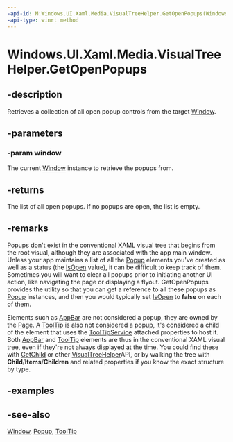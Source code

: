 ```yaml
---
-api-id: M:Windows.UI.Xaml.Media.VisualTreeHelper.GetOpenPopups(Windows.UI.Xaml.Window)
-api-type: winrt method
---
```


<!-- Method syntax
public Windows.Foundation.Collections.IVectorView<Windows.UI.Xaml.Controls.Primitives.Popup> GetOpenPopups(Windows.UI.Xaml.Window window)
-->

# Windows.UI.Xaml.Media.VisualTreeHelper.GetOpenPopups

## -description
Retrieves a collection of all open popup controls from the target [Window](../windows.ui.xaml/window.md).



## -parameters
### -param window
The current [Window](../windows.ui.xaml/window.md) instance to retrieve the popups from.

## -returns
The list of all open popups. If no popups are open, the list is empty.

## -remarks
Popups don't exist in the conventional XAML visual tree that begins from the root visual, although they are associated with the app main window. Unless your app maintains a list of all the [Popup](../windows.ui.xaml.controls.primitives/popup.md) elements you've created as well as a status (the [IsOpen](../windows.ui.xaml.controls.primitives/popup_isopen.md) value), it can be difficult to keep track of them. Sometimes you will want to clear all popups prior to initiating another UI action, like navigating the page or displaying a flyout. GetOpenPopups provides the utility so that you can get a reference to all these popups as [Popup](../windows.ui.xaml.controls.primitives/popup.md) instances, and then you would typically set [IsOpen](../windows.ui.xaml.controls.primitives/popup_isopen.md) to **false** on each of them.

Elements such as [AppBar](../windows.ui.xaml.controls/appbar.md) are not considered a popup, they are owned by the [Page](../windows.ui.xaml.controls/page.md). A [ToolTip](../windows.ui.xaml.controls/tooltip.md) is also not considered a popup, it's considered a child of the element that uses the [ToolTipService](../windows.ui.xaml.controls/tooltipservice.md) attached properties to host it. Both [AppBar](../windows.ui.xaml.controls/appbar.md) and [ToolTip](../windows.ui.xaml.controls/tooltip.md) elements are thus in the conventional XAML visual tree, even if they're not always displayed at the time. You could find these with [GetChild](visualtreehelper_getchild_2017450836.md) or other [VisualTreeHelper](visualtreehelper.md)API, or by walking the tree with **Child**/**Items**/**Children** and related properties if you know the exact structure by type.


## -examples

## -see-also
[Window](../windows.ui.xaml/window.md), [Popup](../windows.ui.xaml.controls.primitives/popup.md), [ToolTip](../windows.ui.xaml.controls/tooltip.md)
